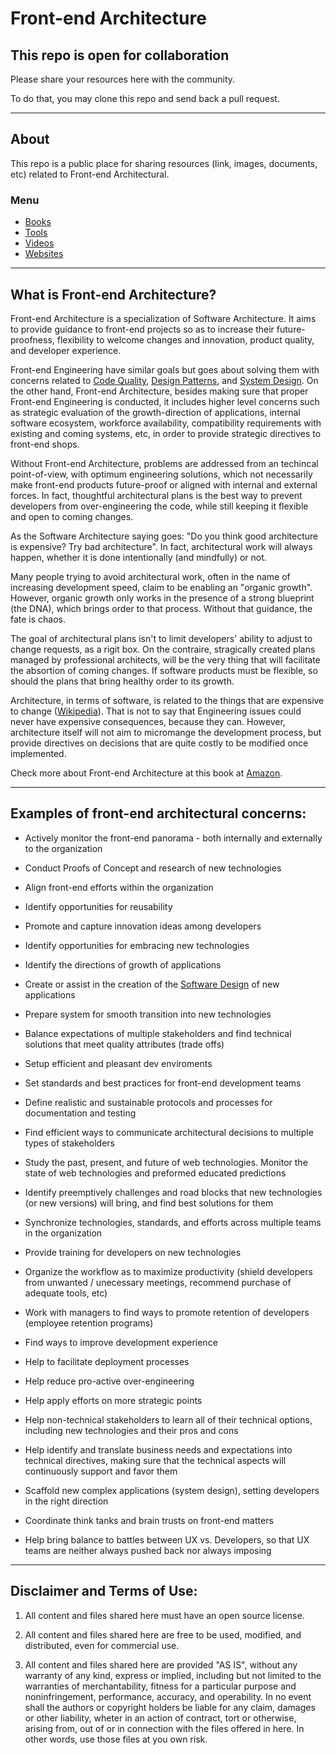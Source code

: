 # Front-end Architecture

## This repo is open for collaboration

Please share your resources here with the community.

To do that, you may clone this repo and send back a pull request.

---

## About

This repo is a public place for sharing resources (link, images, documents, etc) related to Front-end Architectural.

### Menu
- [Books](Books.md)
- [Tools](Tools.md)
- [Videos](Videos.md)
- [Websites](Websites.md)

---

## What is Front-end Architecture?

Front-end Architecture is a specialization of Software Architecture. It aims to provide guidance to front-end projects so as to increase their future-proofness, flexibility to welcome changes and innovation, product quality, and developer experience.

Front-end Engineering have similar goals but goes about solving them with concerns related to [Code Quality](https://www.perforce.com/blog/sca/what-code-quality-overview-how-improve-code-quality), [Design Patterns](https://en.wikipedia.org/wiki/Design_Patterns), and [System Design](http://sce.uhcl.edu/whiteta/sdp/architectureDesignAndDetailedDesign.html). On the other hand, Front-end Architecture, besides making sure that proper Front-end Engineering is conducted, it includes higher level concerns such as strategic evaluation of the growth-direction of applications, internal software ecosystem, workforce availability, compatibility requirements with existing and coming systems, etc, in order to provide strategic directives to front-end shops.

Without Front-end Architecture, problems are addressed from an techincal point-of-view, with optimum engineering solutions, which not necessarily make front-end products future-proof or aligned with internal and external forces. In fact, thoughtful architectural plans is the best way to prevent developers from over-engineering the code, while still keeping it flexible and open to coming changes.

As the Software Architecture saying goes: "Do you think good architecture is expensive? Try bad architecture". In fact, architectural work will always happen, whether it is done intentionally (and mindfully) or not. 

Many people trying to avoid architectural work, often in the name of increasing development speed, claim to be enabling an "organic growth". However, organic growth only works in the presence of a strong blueprint (the DNA), which brings order to that process. Without that guidance, the fate is chaos.

The goal of architectural plans isn't to limit developers' ability to adjust to change requests, as a rigit box. On the contraire, stragically created plans managed by professional architects, will be the very thing that will facilitate the absortion of coming changes. If software products must be flexible, so should the plans that bring healthy order to its growth.

Architecture, in terms of software, is related to the things that are expensive to change ([Wikipedia](https://en.wikipedia.org/wiki/Software_architecture)). That is not to say that Engineering issues could never have expensive consequences, because they can. However, architecture itself will not aim to micromange the development process, but provide directives on decisions that are quite costly to be modified once implemented. 

Check more about Front-end Architecture at this book at [Amazon](https://www.amazon.com/Professional-Front-end-Architecture-Front-End-Development/dp/1726146456).
 
---
 
## Examples of front-end architectural concerns:

- Actively monitor the front-end panorama - both internally and externally to the organization

- Conduct Proofs of Concept and research of new technologies

- Align front-end efforts within the organization

- Identify opportunities for reusability

- Promote and capture innovation ideas among developers

- Identify opportunities for embracing new technologies

- Identify the directions of growth of applications

- Create or assist in the creation of the [Software Design](https://en.wikipedia.org/wiki/Software_design) of new applications

- Prepare system for smooth transition into new technologies

- Balance expectations of multiple stakeholders and find technical solutions that meet quality attributes (trade offs)

- Setup efficient and pleasant dev enviroments

- Set standards and best practices for front-end development teams

- Define realistic and sustainable protocols and processes for documentation and testing

- Find efficient ways to communicate architectural decisions to multiple types of stakeholders

- Study the past, present, and future of web technologies. Monitor the state of web technologies and preformed educated predictions

- Identify preemptively challenges and road blocks that new technologies (or new versions) will bring, and find best solutions for them

- Synchronize technologies, standards, and efforts across multiple teams in the organization

- Provide training for developers on new technologies

- Organize the workflow as to maximize productivity (shield developers from unwanted / unecessary meetings, recommend purchase of adequate tools, etc)

- Work with managers to find ways to promote retention of developers (employee retention programs)

- Find ways to improve development experience

- Help to facilitate deployment processes

- Help reduce pro-active over-engineering

- Help apply efforts on more strategic points

- Help non-technical stakeholders to learn all of their technical options, including new technologies and their pros and cons

- Help identify and translate business needs and expectations into technical directives, making sure that the technical aspects will continuously support and favor them

- Scaffold new complex applications (system design), setting developers in the right direction

- Coordinate think tanks and brain trusts on front-end matters

- Help bring balance to battles between UX vs. Developers, so that UX teams are neither always pushed back nor always imposing 

---

## Disclaimer and Terms of Use:

1. All content and files shared here must have an open source license. 

2. All content and files shared here are free to be used, modified, and distributed, even for commercial use. 

3. All content and files shared here are provided "AS IS", without any warranty of any kind, express or implied, including but not limited to the warranties of merchantability, fitness for a particular purpose and noninfringement, performance, accuracy, and operability. In no event shall the authors or copyright holders be liable for any claim, damages or other liability, wheter in an action of contract, tort or otherwise, arising from, out of or in connection with the files offered in here. In other words, use those files at you own risk.